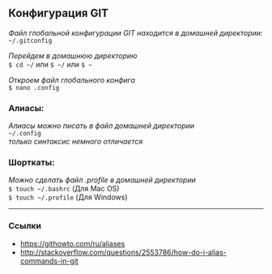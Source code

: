 ## Конфигурация GIT
 	   
*Файл глобальной конфигурации GIT находится в домашней директории:*   
```~/.gitconfig```
	
*Перейдем в домашнюю директорию*  
```$ cd ~/``` или ```$ ~/``` или ```$ ~ ```
	
*Откроем файл глобального конфига*  
```$ nano .config```
	
### Алиасы:
	
*Алиасы можно писать в файл домашней директории*   
```~/.config```  
*только синтаксис немного отличается*  
	
### Шорткаты:  
	
*Можно сделать файл .profile в домашней директории*  
```$ touch ~/.bashrc``` (Для Mac OS)  
```$ touch ~/.profile``` (Для Windows)  

---     
    
### Ссылки
- https://githowto.com/ru/aliases 
- http://stackoverflow.com/questions/2553786/how-do-i-alias-commands-in-git 